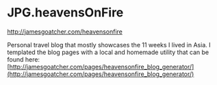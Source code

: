 # JPG.heavensOnFire

http://jamesgoatcher.com/heavensonfire

Personal travel blog that mostly showcases the 11 weeks I lived in Asia.  I templated the blog pages with a local and homemade utility that can be found here: [http://jamesgoatcher.com/pages/heavensonfire_blog_generator/](http://jamesgoatcher.com/pages/heavensonfire_blog_generator/)